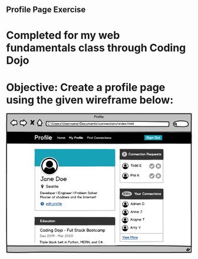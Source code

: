 ## Profile Page Exercise
#  Completed for my web fundamentals class through Coding Dojo

# Objective: Create a profile page using the given wireframe below:

![](img/reference.png)